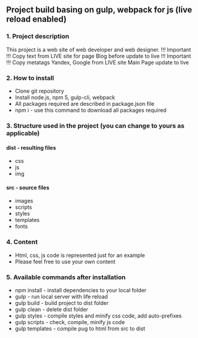 ## Project build basing on gulp, webpack for js (live reload enabled)

### 1. Project description

This project is a web site of web developer and web designer.
!!! Important !!! Copy text from LIVE site for page Blog before update to live
!!! Important !!! Copy metatags Yandex, Google from LIVE site Main Page update to live

### 2. How to install

* Clone git repository
* Install node.js, npm 5, gulp-cli, webpack
* All packages required are described in package.json file
* npm i - use this command to download all packages required

### 3. Structure used in the project (you can change to yours as applicable)

#### dist - resulting files
* css
* js
* img

#### src - source files
* images
* scripts
* styles
* templates
* fonts

### 4. Content 

* Html, css, js code is represented just for an example
* Please feel free to use your own content

### 5. Available commands after installation
* npm install - install dependencies to your local folder
* gulp - run local server with life reload
* gulp build - build project to dist folder
* gulp clean - delete dist folder
* gulp styles - compile styles and minify css code, add auto-prefixes
* gulp scripts - check, compile, minify js code
* gulp templates - compile pug to html from src to dist
